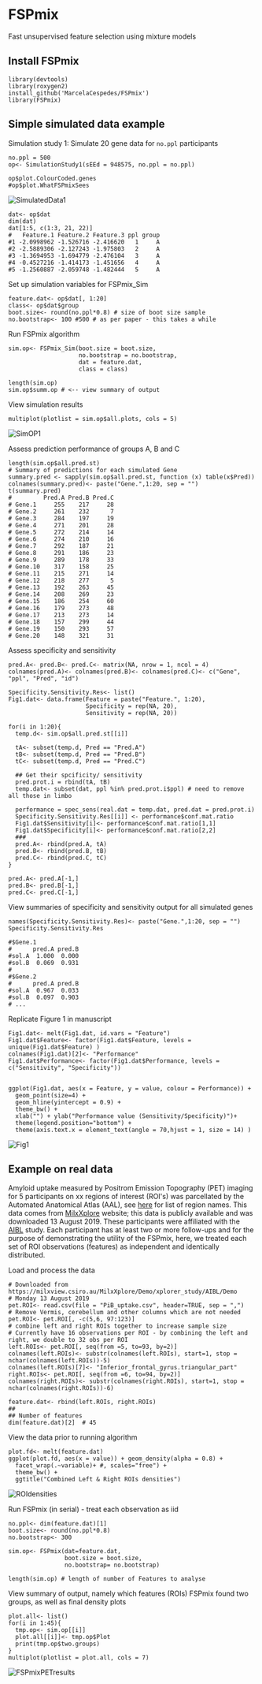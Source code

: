 # FSPmix
 Fast unsupervised feature selection using mixture models
 
## Install FSPmix

```{r}
library(devtools)
library(roxygen2)
install_github('MarcelaCespedes/FSPmix')
library(FSPmix)
```

## Simple simulated data example

Simulation study 1: Simulate 20 gene data for `no.ppl` participants

```{r}
no.ppl = 500
op<- SimulationStudy1(sEEd = 948575, no.ppl = no.ppl)

op$plot.ColourCoded.genes
#op$plot.WhatFSPmixSees
```
![SimulatedData1](SimulatedData_SimStudy1.png)

```{r}
dat<- op$dat
dim(dat)
dat[1:5, c(1:3, 21, 22)] 
#   Feature.1 Feature.2 Feature.3 ppl group
#1 -2.0998962 -1.526716 -2.416620   1     A
#2 -2.5889306 -2.127243 -1.975803   2     A
#3 -1.3694953 -1.694779 -2.476104   3     A
#4 -0.4527216 -1.414173 -1.451656   4     A
#5 -1.2560887 -2.059748 -1.482444   5     A
```

Set up simulation variables for FSPmix_Sim

```{r}
feature.dat<- op$dat[, 1:20]
class<- op$dat$group
boot.size<- round(no.ppl*0.8) # size of boot size sample
no.bootstrap<- 100 #500 # as per paper - this takes a while
```

Run FSPmix algorithm

```{r}
sim.op<- FSPmix_Sim(boot.size = boot.size,
                    no.bootstrap = no.bootstrap,
                    dat = feature.dat, 
                    class = class)

length(sim.op)
sim.op$summ.op # <-- view summary of output
```

View simulation results

```{r}
multiplot(plotlist = sim.op$all.plots, cols = 5)
```
![SimOP1](SimulationOP1.png)


Assess prediction performance of groups A, B and C

```{r}
length(sim.op$all.pred.st)
# Summary of predictions for each simulated Gene
summary.pred <- sapply(sim.op$all.pred.st, function (x) table(x$Pred))
colnames(summary.pred)<- paste("Gene.",1:20, sep = "")
t(summary.pred)
#         Pred.A Pred.B Pred.C
# Gene.1     255    217     28
# Gene.2     261    232      7
# Gene.3     284    197     19
# Gene.4     271    201     28
# Gene.5     272    214     14
# Gene.6     274    210     16
# Gene.7     292    187     21
# Gene.8     291    186     23
# Gene.9     289    178     33
# Gene.10    317    158     25
# Gene.11    215    271     14
# Gene.12    218    277      5
# Gene.13    192    263     45
# Gene.14    208    269     23
# Gene.15    186    254     60
# Gene.16    179    273     48
# Gene.17    213    273     14
# Gene.18    157    299     44
# Gene.19    150    293     57
# Gene.20    148    321     31
```

Assess specificity and sensitivity

```{r}
pred.A<- pred.B<- pred.C<- matrix(NA, nrow = 1, ncol = 4)
colnames(pred.A)<- colnames(pred.B)<- colnames(pred.C)<- c("Gene", "ppl", "Pred", "id")

Specificity.Sensitivity.Res<- list()
Fig1.dat<- data.frame(Feature = paste("Feature.", 1:20),
                      Specificity = rep(NA, 20),
                      Sensitivity = rep(NA, 20))

for(i in 1:20){
  temp.d<- sim.op$all.pred.st[[i]]
  
  tA<- subset(temp.d, Pred == "Pred.A")
  tB<- subset(temp.d, Pred == "Pred.B")
  tC<- subset(temp.d, Pred == "Pred.C")
  
  ## Get their spcificity/ sensitivity
  pred.prot.i = rbind(tA, tB)
  temp.dat<- subset(dat, ppl %in% pred.prot.i$ppl) # need to remove all those in limbo
  
  performance = spec_sens(real.dat = temp.dat, pred.dat = pred.prot.i)
  Specificity.Sensitivity.Res[[i]] <- performance$conf.mat.ratio
  Fig1.dat$Sensitivity[i]<- performance$conf.mat.ratio[1,1]
  Fig1.dat$Specificity[i]<- performance$conf.mat.ratio[2,2]
  ###
  pred.A<- rbind(pred.A, tA)
  pred.B<- rbind(pred.B, tB)
  pred.C<- rbind(pred.C, tC)
}

pred.A<- pred.A[-1,]
pred.B<- pred.B[-1,]
pred.C<- pred.C[-1,]
```

View summaries of specificity and sensitivity output for all simulated genes

```{r}
names(Specificity.Sensitivity.Res)<- paste("Gene.",1:20, sep = "")
Specificity.Sensitivity.Res

#$Gene.1
#      pred.A pred.B
#sol.A  1.000  0.000
#sol.B  0.069  0.931
#
#$Gene.2
#      pred.A pred.B
#sol.A  0.967  0.033
#sol.B  0.097  0.903
# ...
```

Replicate Figure 1 in manuscript

```{r}
Fig1.dat<- melt(Fig1.dat, id.vars = "Feature")
Fig1.dat$Feature<- factor(Fig1.dat$Feature, levels = unique(Fig1.dat$Feature) )
colnames(Fig1.dat)[2]<- "Performance"
Fig1.dat$Performance<- factor(Fig1.dat$Performance, levels = c("Sensitivity", "Specificity"))


ggplot(Fig1.dat, aes(x = Feature, y = value, colour = Performance)) +
  geom_point(size=4) +
  geom_hline(yintercept = 0.9) +
  theme_bw() +
  xlab("") + ylab("Performance value (Sensitivity/Specificity)")+
  theme(legend.position="bottom") +
  theme(axis.text.x = element_text(angle = 70,hjust = 1, size = 14) ) 
```
![Fig1](Fig1.png)

## Example on real data

Amyloid uptake measured by Positrom Emission Topography (PET) imaging for 5 participants on xx regions of interest (ROI's) was parcellated by the Automated Anatomical Atlas (AAL), see [here](https://www.sciencedirect.com/science/article/pii/S1053811901909784) for list of region names. This data  comes from [MilxXplore](https://milxview.csiro.au/MilxXplore/Demo/xplorer_study/AIBL/Demo) website; this data is publicly available and was downloaded 13 August 2019. These participants were affiliated with the [AIBL](https://aibl.csiro.au/) study. Each participant has at least two or more follow-ups and for the purpose of demonstrating the utility of the FSPmix, here, we treated each set of ROI observations (features) as independent and identically distributed. 

Load and process the data

```{r}
# Downloaded from https://milxview.csiro.au/MilxXplore/Demo/xplorer_study/AIBL/Demo
# Monday 13 August 2019
pet.ROI<- read.csv(file = "PiB_uptake.csv", header=TRUE, sep = ",")
# Remove Vermis, cerebellum and other columns which are not needed
pet.ROI<- pet.ROI[, -c(5,6, 97:123)]
# combine left and right ROIs together to increase sample size
# Currently have 16 observations per ROI - by combining the left and right, we double to 32 obs per ROI
left.ROIs<- pet.ROI[, seq(from =5, to=93, by=2)]
colnames(left.ROIs)<- substr(colnames(left.ROIs), start=1, stop = nchar(colnames(left.ROIs))-5)
colnames(left.ROIs)[7]<- "Inferior_frontal_gyrus.triangular_part"
right.ROIs<- pet.ROI[, seq(from =6, to=94, by=2)]
colnames(right.ROIs)<- substr(colnames(right.ROIs), start=1, stop = nchar(colnames(right.ROIs))-6)

feature.dat<- rbind(left.ROIs, right.ROIs)
##
## Number of features
dim(feature.dat)[2]  # 45
```

View the data prior to running algorithm
```{r}
plot.fd<- melt(feature.dat)
ggplot(plot.fd, aes(x = value)) + geom_density(alpha = 0.8) +
  facet_wrap(.~variable)+ #, scales="free") +
  theme_bw() +
  ggtitle("Combined Left & Right ROIs densities")
```
![ROIdensities](PiB_ROIdensities.png)

Run FSPmix (in serial) - treat each observation as iid

```{r}
no.ppl<- dim(feature.dat)[1]
boot.size<- round(no.ppl*0.8)
no.bootstrap<- 300

sim.op<- FSPmix(dat=feature.dat,
                boot.size = boot.size,
                no.bootstrap= no.bootstrap)

length(sim.op) # length of number of Features to analyse
```

View summary of output, namely which features (ROIs) FSPmix found two groups, as well as final density plots

```{r}
plot.all<- list()
for(i in 1:45){
  tmp.op<- sim.op[[i]]
  plot.all[[i]]<- tmp.op$Plot
  print(tmp.op$two.groups)
}
multiplot(plotlist = plot.all, cols = 7)
```
![FSPmixPETresults](PiB_FSPmixResults.png)
